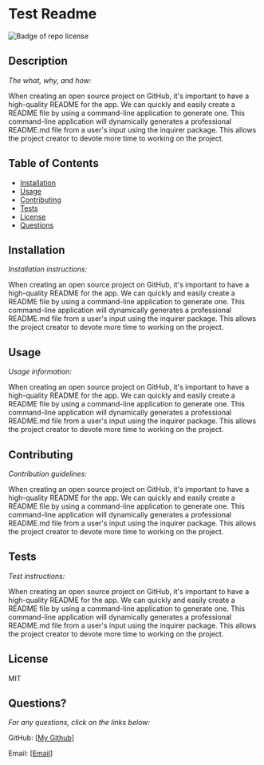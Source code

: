 
  # Test Readme

  ![Badge of repo license](https://img.shields.io/badge/License-MIT-green.svg)

  ## Description

  *The what, why, and how:*

  When creating an open source project on GitHub, it's important to have a high-quality README for the app. We can quickly and easily create a README file by using a command-line application to generate one. This command-line application will dynamically generates a professional README.md file from a user's input using the inquirer package. This allows the project creator to devote more time to working on the project.
  ## Table of Contents
  * [Installation](#installation)
  * [Usage](#usage)
  * [Contributing](#contributing)
  * [Tests](#tests)
  * [License](#license)
  * [Questions](#questions)
  ## Installation
    
  *Installation instructions:*
    
  When creating an open source project on GitHub, it's important to have a high-quality README for the app. We can quickly and easily create a README file by using a command-line application to generate one. This command-line application will dynamically generates a professional README.md file from a user's input using the inquirer package. This allows the project creator to devote more time to working on the project.
  
  ## Usage
      
  *Usage information:*
      
  When creating an open source project on GitHub, it's important to have a high-quality README for the app. We can quickly and easily create a README file by using a command-line application to generate one. This command-line application will dynamically generates a professional README.md file from a user's input using the inquirer package. This allows the project creator to devote more time to working on the project.
  
  ## Contributing
      
  *Contribution guidelines:*
      
  When creating an open source project on GitHub, it's important to have a high-quality README for the app. We can quickly and easily create a README file by using a command-line application to generate one. This command-line application will dynamically generates a professional README.md file from a user's input using the inquirer package. This allows the project creator to devote more time to working on the project.
  
  ## Tests
      
  *Test instructions:*
      
  When creating an open source project on GitHub, it's important to have a high-quality README for the app. We can quickly and easily create a README file by using a command-line application to generate one. This command-line application will dynamically generates a professional README.md file from a user's input using the inquirer package. This allows the project creator to devote more time to working on the project.
  
  ## License
        
  MIT
  

  ## Questions?

  *For any questions, click on the links below:*

  GitHub: [[My Github](https://github.com/SoradaW)]

  Email: [[Email](sorada.wright@gmail.com)]
  